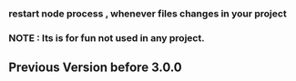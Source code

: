 ### restart node process , whenever files changes in your project

### NOTE : Its is for fun not used in any project.

## Previous Version before 3.0.0

